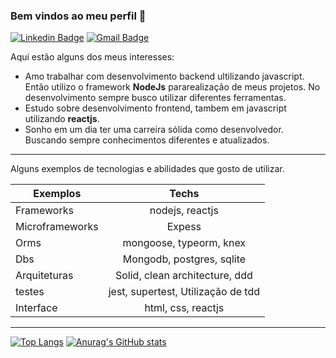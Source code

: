 ### Bem vindos ao meu perfil 👋

[![Linkedin Badge](https://img.shields.io/badge/-edersonsl-blue?style=flat-square&logo=Linkedin&logoColor=white&link=https://www.linkedin.com/in/edersonsl/)](https://www.linkedin.com/in/edersonsl/)
[![Gmail Badge](https://img.shields.io/badge/-edersonrodrigo31@gmail.com-c14438?style=flat-square&logo=Gmail&logoColor=white&link=mailto:edersonrodrigo31@gmail.com)](mailto:edersonrodrigo31@gmail.com)

Aqui estão alguns dos meus interesses:

* Amo trabalhar com desenvolvimento backend ultilizando javascript. Então utilizo o framework **NodeJs** pararealização de meus projetos. No desenvolvimento sempre busco utilizar diferentes ferramentas.
* Estudo sobre desenvolvimento frontend, tambem em javascript utilizando **reactjs**.
* Sonho em um dia ter uma carreira sólida como desenvolvedor. Buscando sempre conhecimentos diferentes e atualizados.

---
Alguns exemplos de tecnologias e abilidades que gosto de utilizar.

| Exemplos | Techs |
| ------------- |:-------------:|
| Frameworks | nodejs, reactjs |
| Microframeworks | Expess |
| Orms  | mongoose, typeorm, knex |
| Dbs  | Mongodb, postgres, sqlite |
| Arquiteturas | Solid, clean architecture, ddd |
| testes | jest, supertest, Utilização de tdd |
| Interface | html, css, reactjs |
---

[![Top Langs](https://github-readme-stats.vercel.app/api/top-langs/?username=edersonrdg&layout=compact&theme=dark)](https://github.com/edersonrdg/github-readme-stats)
[![Anurag's GitHub stats](https://github-readme-stats.vercel.app/api?username=edersonrdg&show_icons=true&theme=dark)](https://github.com/edersonrdg/github-readme-stats)

